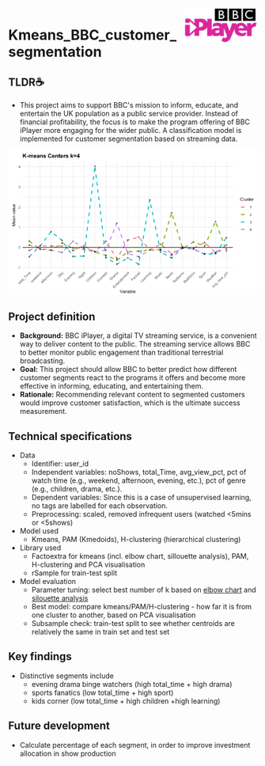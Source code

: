 <img src="picture/BBC.jpg" align="right" width = 150/>

# Kmeans_BBC_customer_segmentation

## **TLDR**:coffee:	 
- This project aims to support BBC's mission to inform, educate, and entertain the UK population as a public service provider. Instead of financial profitability, the focus is to make the program offering of BBC iPlayer more engaging for the wider public. A classification model is implemented for customer segmentation based on streaming data. 

<img src="picture/kmeans.png" width = 800/>

## Project definition
- **Background:**  BBC iPlayer, a digital TV streaming service, is a convenient way to deliver content to the public. The streaming service allows BBC to better monitor public engagement than traditional terrestrial broadcasting. 
- **Goal:**  This project should allow BBC to better predict how different customer segments react to the programs it offers and become more effective in informing, educating, and entertaining them.
- **Rationale:**  Recommending relevant content to segmented customers would improve customer satisfaction, which is the ultimate success measurement.  

## Technical specifications
- Data
  - Identifier: user_id
  - Independent variables: noShows, total_Time, avg_view_pct, pct of watch time (e.g., weekend, afternoon, evening, etc.), pct of genre (e.g., children, drama, etc.).
  - Dependent variables: Since this is a case of unsupervised learning, no tags are labelled for each observation.
  - Preprocessing: scaled, removed infrequent users (watched <5mins or <5shows)
- Model used 
  - Kmeans, PAM (Kmedoids), H-clustering (hierarchical clustering)
- Library used 
  - Factoextra for kmeans (incl. elbow chart, sillouette analysis), PAM, H-clustering and PCA visualisation
  - rSample for train-test split
- Model evaluation
  - Parameter tuning: select best number of k based on [elbow chart](https://www.analyticsvidhya.com/blog/2021/01/in-depth-intuition-of-k-means-clustering-algorithm-in-machine-learning/#:~:text=Elbow%20Method,-In%20the%20Elbow&text=WCSS%20is%20the%20sum%20of,is%20largest%20when%20K%20%3D%201.) and [silouette analysis](https://scikit-learn.org/stable/auto_examples/cluster/plot_kmeans_silhouette_analysis.html) 
  - Best model: compare kmeans/PAM/H-clustering - how far it is from one cluster to another, based on PCA visualisation 
  - Subsample check: train-test split to see whether centroids are relatively the same in train set and test set

## Key findings
- Distinctive segments include 
  - evening drama binge watchers (high total_time + high drama)
  - sports fanatics (low total_time + high sport)
  - kids corner (low total_time + high children +high learning)

## Future development
- Calculate percentage of each segment, in order to improve investment allocation in show production
